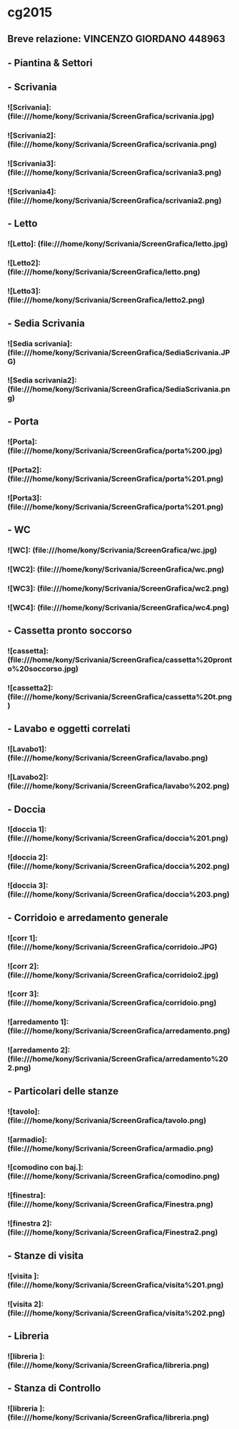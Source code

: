 # cg2015

## Breve relazione: VINCENZO GIORDANO 448963
## - Piantina & Settori

## - Scrivania
### ![Scrivania]: (file:///home/kony/Scrivania/ScreenGrafica/scrivania.jpg)
### ![Scrivania2]: (file:///home/kony/Scrivania/ScreenGrafica/scrivania.png)
### ![Scrivania3]: (file:///home/kony/Scrivania/ScreenGrafica/scrivania3.png)
### ![Scrivania4]: (file:///home/kony/Scrivania/ScreenGrafica/scrivania2.png)

## - Letto
### ![Letto]: (file:///home/kony/Scrivania/ScreenGrafica/letto.jpg)
### ![Letto2]: (file:///home/kony/Scrivania/ScreenGrafica/letto.png)
### ![Letto3]: (file:///home/kony/Scrivania/ScreenGrafica/letto2.png)

## - Sedia Scrivania
### ![Sedia scrivania]: (file:///home/kony/Scrivania/ScreenGrafica/SediaScrivania.JPG)
### ![Sedia scrivania2]: (file:///home/kony/Scrivania/ScreenGrafica/SediaScrivania.png)

## - Porta
### ![Porta]: (file:///home/kony/Scrivania/ScreenGrafica/porta%200.jpg)
### ![Porta2]: (file:///home/kony/Scrivania/ScreenGrafica/porta%201.png)
### ![Porta3]: (file:///home/kony/Scrivania/ScreenGrafica/porta%201.png)

## - WC
### ![WC]: (file:///home/kony/Scrivania/ScreenGrafica/wc.jpg)
### ![WC2]: (file:///home/kony/Scrivania/ScreenGrafica/wc.png)
### ![WC3]: (file:///home/kony/Scrivania/ScreenGrafica/wc2.png)
### ![WC4]: (file:///home/kony/Scrivania/ScreenGrafica/wc4.png)

## - Cassetta pronto soccorso
### ![cassetta]: (file:///home/kony/Scrivania/ScreenGrafica/cassetta%20pronto%20soccorso.jpg)
### ![cassetta2]: (file:///home/kony/Scrivania/ScreenGrafica/cassetta%20t.png)

## - Lavabo e oggetti correlati
### ![Lavabo1]: (file:///home/kony/Scrivania/ScreenGrafica/lavabo.png)
### ![Lavabo2]: (file:///home/kony/Scrivania/ScreenGrafica/lavabo%202.png)

## - Doccia
### ![doccia 1]: (file:///home/kony/Scrivania/ScreenGrafica/doccia%201.png)
### ![doccia 2]: (file:///home/kony/Scrivania/ScreenGrafica/doccia%202.png)
### ![doccia 3]: (file:///home/kony/Scrivania/ScreenGrafica/doccia%203.png)

## - Corridoio e arredamento generale
### ![corr 1]: (file:///home/kony/Scrivania/ScreenGrafica/corridoio.JPG)
### ![corr 2]: (file:///home/kony/Scrivania/ScreenGrafica/corridoio2.jpg)
### ![corr 3]: (file:///home/kony/Scrivania/ScreenGrafica/corridoio.png)
### ![arredamento 1]: (file:///home/kony/Scrivania/ScreenGrafica/arredamento.png)
### ![arredamento 2]: (file:///home/kony/Scrivania/ScreenGrafica/arredamento%202.png)

## - Particolari delle stanze
### ![tavolo]: (file:///home/kony/Scrivania/ScreenGrafica/tavolo.png)
### ![armadio]: (file:///home/kony/Scrivania/ScreenGrafica/armadio.png)
### ![comodino con baj.]: (file:///home/kony/Scrivania/ScreenGrafica/comodino.png)
### ![finestra]: (file:///home/kony/Scrivania/ScreenGrafica/Finestra.png)
### ![finestra 2]: (file:///home/kony/Scrivania/ScreenGrafica/Finestra2.png)

## - Stanze di visita
### ![visita ]: (file:///home/kony/Scrivania/ScreenGrafica/visita%201.png)
### ![visita 2]: (file:///home/kony/Scrivania/ScreenGrafica/visita%202.png)

## - Libreria
### ![libreria ]: (file:///home/kony/Scrivania/ScreenGrafica/libreria.png)

## - Stanza di Controllo
### ![libreria ]: (file:///home/kony/Scrivania/ScreenGrafica/libreria.png)
